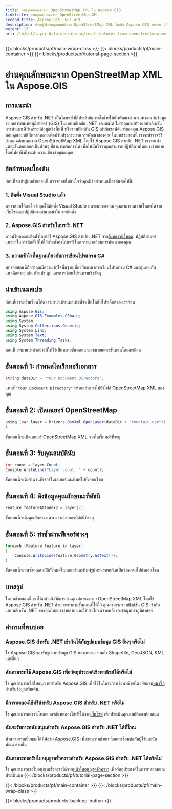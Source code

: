 ```yaml
---
title: อ่านคุณลักษณะจาก OpenStreetMap XML ใน Aspose.GIS
linktitle: อ่านคุณลักษณะจาก OpenStreetMap XML
second_title: Aspose.GIS .NET API
description: เรียนรู้วิธีอ่านคุณสมบัติจาก OpenStreetMap XML โดยใช้ Aspose.GIS สำหรับ .NET บทช่วยสอนทีละขั้นตอนพร้อมตัวอย่างโค้ด
weight: 13
url: /th/net/layer-data-operations/read-features-from-openstreetmap-xml/
---
```


{{< blocks/products/pf/main-wrap-class >}}
{{< blocks/products/pf/main-container >}}
{{< blocks/products/pf/tutorial-page-section >}}

# อ่านคุณลักษณะจาก OpenStreetMap XML ใน Aspose.GIS

## การแนะนำ
Aspose.GIS สำหรับ .NET เป็นไลบรารีที่มีประสิทธิภาพซึ่งช่วยให้นักพัฒนาสามารถทำงานกับข้อมูลระบบสารสนเทศภูมิศาสตร์ (GIS) ในแอปพลิเคชัน .NET ของตนได้ ไม่ว่าคุณจะสร้างแอปพลิเคชันการทำแผนที่ วิเคราะห์ข้อมูลเชิงพื้นที่ หรือรวมฟังก์ชัน GIS เข้ากับซอฟต์แวร์ของคุณ Aspose.GIS มอบคุณสมบัติที่หลากหลายเพื่อปรับปรุงกระบวนการพัฒนาของคุณ
ในบทช่วยสอนนี้ เราจะสำรวจวิธีอ่านคุณลักษณะจาก OpenStreetMap XML โดยใช้ Aspose.GIS สำหรับ .NET เราจะแบ่งแต่ละขั้นตอนออกเป็นส่วนๆ ที่สามารถจัดการได้ เพื่อให้มั่นใจว่าคุณสามารถปฏิบัติตามได้อย่างง่ายดาย โดยไม่คำนึงถึงระดับความเชี่ยวชาญของคุณ
## ข้อกำหนดเบื้องต้น
ก่อนที่จะเข้าสู่บทช่วยสอนนี้ ตรวจสอบให้แน่ใจว่าคุณมีข้อกำหนดเบื้องต้นต่อไปนี้:
### 1. ติดตั้ง Visual Studio แล้ว
ตรวจสอบให้แน่ใจว่าคุณได้ติดตั้ง Visual Studio บนระบบของคุณ คุณสามารถดาวน์โหลดได้จากเว็บไซต์และปฏิบัติตามคำแนะนำในการติดตั้ง
### 2. Aspose.GIS สำหรับไลบรารี .NET
 ดาวน์โหลดและติดตั้งไลบรารี Aspose.GIS สำหรับ .NET จาก[ลิ้งค์ดาวน์โหลด](https://releases.aspose.com/gis/net/). ปฏิบัติตามคำแนะนำในการติดตั้งที่ให้ไว้เพื่อตั้งค่าไลบรารีในสภาพแวดล้อมการพัฒนาของคุณ
### 3. ความเข้าใจพื้นฐานเกี่ยวกับการเขียนโปรแกรม C#
บทช่วยสอนนี้ถือว่าคุณมีความเข้าใจพื้นฐานเกี่ยวกับภาษาการเขียนโปรแกรม C# และคุ้นเคยกับแนวคิดต่างๆ เช่น ตัวแปร ลูป และการเขียนโปรแกรมเชิงวัตถุ
## นำเข้าเนมสเปซ
ก่อนที่เราจะเริ่มเขียนโค้ด เรามานำเข้าเนมสเปซที่จำเป็นให้กับโปรเจ็กต์ของเราก่อน

```csharp
using Aspose.Gis;
using Aspose.GIS.Examples.CSharp;
using System;
using System.Collections.Generic;
using System.Linq;
using System.Text;
using System.Threading.Tasks;
```

ตอนนี้ เรามาแบ่งตัวอย่างที่ให้ไว้เป็นหลายขั้นตอนและอธิบายแต่ละขั้นตอนโดยละเอียด
## ขั้นตอนที่ 1: กำหนดไดเร็กทอรีเอกสาร
```csharp
string dataDir = "Your Document Directory";
```
 แทนที่`"Your Document Directory"` พร้อมเส้นทางไปยังไฟล์ OpenStreetMap XML ของคุณ
## ขั้นตอนที่ 2: เปิดเลเยอร์ OpenStreetMap
```csharp
using (var layer = Drivers.OsmXml.OpenLayer(dataDir + "fountain.osm"))
{
```
ขั้นตอนนี้จะเปิดเลเยอร์ OpenStreetMap XML จากไดเร็กทอรีที่ระบุ
## ขั้นตอนที่ 3: รับคุณสมบัตินับ
```csharp
int count = layer.Count;
Console.WriteLine("Layer count: " + count);
```
ขั้นตอนนี้จะดึงจำนวนฟีเจอร์ในเลเยอร์และพิมพ์ไปยังคอนโซล
## ขั้นตอนที่ 4: ดึงข้อมูลคุณลักษณะที่ดัชนี
```csharp
Feature featureAtIndex2 = layer[2];
```
ขั้นตอนนี้จะดึงคุณลักษณะเฉพาะจากเลเยอร์ที่ดัชนีที่ระบุ
## ขั้นตอนที่ 5: ทำซ้ำผ่านฟีเจอร์ต่างๆ
```csharp
foreach (Feature feature in layer)
{
    Console.WriteLine(feature.Geometry.AsText());
}
```
ขั้นตอนนี้จะวนซ้ำคุณสมบัติทั้งหมดในเลเยอร์และพิมพ์รูปทรงเรขาคณิตเป็นข้อความไปยังคอนโซล
## บทสรุป
ในบทช่วยสอนนี้ เราได้กล่าวถึงวิธีการอ่านคุณลักษณะจาก OpenStreetMap XML โดยใช้ Aspose.GIS สำหรับ .NET ด้วยการทำตามขั้นตอนที่ให้ไว้ คุณสามารถรวมฟังก์ชัน GIS เข้ากับแอปพลิเคชัน .NET ของคุณได้อย่างง่ายดาย และใช้ประโยชน์จากพลังของข้อมูลทางภูมิศาสตร์
## คำถามที่พบบ่อย
### Aspose.GIS สำหรับ .NET เข้ากันได้กับรูปแบบข้อมูล GIS อื่นๆ หรือไม่
ใช่ Aspose.GIS รองรับรูปแบบข้อมูล GIS หลากหลาย รวมถึง Shapefile, GeoJSON, KML และอื่นๆ
### ฉันสามารถใช้ Aspose.GIS เพื่อวัตถุประสงค์เชิงพาณิชย์ได้หรือไม่
ใช่ คุณสามารถซื้อใบอนุญาตสำหรับ Aspose.GIS เพื่อใช้ในโครงการเชิงพาณิชย์ได้ เยี่ยมชม[หน้าซื้อ](https://purchase.aspose.com/buy) สำหรับข้อมูลเพิ่มเติม.
### มีการทดลองใช้ฟรีสำหรับ Aspose.GIS สำหรับ .NET หรือไม่
 ใช่ คุณสามารถดาวน์โหลดเวอร์ชันทดลองใช้ฟรีได้จาก[เว็บไซต์](https://releases.aspose.com/) เพื่อประเมินคุณสมบัติของห้องสมุด
### ฉันจะรับการสนับสนุนสำหรับ Aspose.GIS สำหรับ .NET ได้ที่ไหน
 ท่านสามารถเยี่ยมชมได้ที่[ฟอรัม Aspose.GIS](https://forum.aspose.com/c/gis/33) เพื่อขอความช่วยเหลือและเชื่อมต่อกับผู้ใช้และนักพัฒนารายอื่น
### ฉันสามารถขอรับใบอนุญาตชั่วคราวสำหรับ Aspose.GIS สำหรับ .NET ได้หรือไม่
 ใช่ คุณสามารถขอใบอนุญาตชั่วคราวได้จาก[หน้าใบอนุญาตชั่วคราว](https://purchase.aspose.com/temporary-license/) เพื่อวัตถุประสงค์ในการทดสอบและประเมินผล
{{< /blocks/products/pf/tutorial-page-section >}}

{{< /blocks/products/pf/main-container >}}
{{< /blocks/products/pf/main-wrap-class >}}

{{< blocks/products/products-backtop-button >}}
